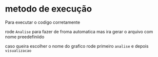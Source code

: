 # metodo de execução

Para executar o codigo corretamente

rode `Analise` para fazer de froma automatica mas ira gerar o arquivo com nome preedefiniido

caso queira escolher o nome do grafico rode primeiro `analise` e depois `visualizacao`
